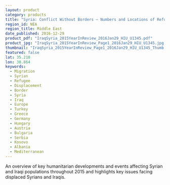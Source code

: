 ```yaml
---
layout: product
category: products
title: "Syria: Conflict Without Borders – Numbers and Locations of Refugees and IDPs"
region_id: NEA
region_title: Middle East
date_published: 2016-12-29
product_pdf: "IraqSyria_2015YearInReview_2016Jan29_HIU_U1345.pdf"
product_jpg: "IraqSyria_2015YearInReview_Page1_2016Jan29_HIU_U1345.jpg, IraqSyria_2015YearInReview_Page2_2016Jan29_HIU_U1345.jpg"
thumbnail: "IraqSyria_2015YearInReview_Page1_2016Jan29_HIU_U1345_Thumb.jpg"
featured: false
lat: 35.210
lon: 38.864
keywords:
  - Migration
  - Syrian
  - Refugee
  - Displacement
  - Border
  - Syria
  - Iraq
  - Europe
  - Turkey
  - Greece
  - Germany
  - Hungary
  - Austria
  - Bulgaria
  - Serbia
  - Kosovo
  - Albania
  - Mediterranean
---
```

An overview of key humanitarian developments and events affecting Syrian and Iraqi populations throughout 2015 and highlights key issues facing displaced Syrians and Iraqis.
